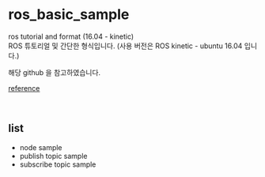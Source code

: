 # ros_basic_sample

ros tutorial and format (16.04 - kinetic)   
ROS 튜토리얼 및 간단한 형식입니다. (사용 버전은 ROS kinetic - ubuntu 16.04 입니다.)

해당 github 을 참고하였습니다.

[reference](https://github.com/PigeonSensei)

<br/>

## list

* node sample
* publish topic sample
* subscribe topic sample